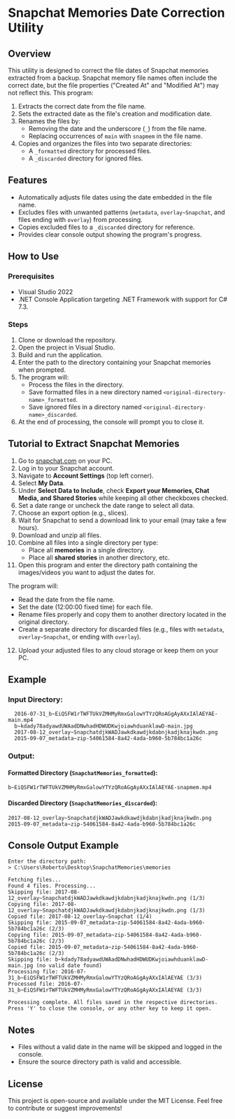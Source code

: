 # Snapchat Memories Date Correction Utility

## Overview

This utility is designed to correct the file dates of Snapchat memories extracted from a backup. Snapchat memory file names often include the correct date, but the file properties ("Created At" and "Modified At") may not reflect this. This program:

1. Extracts the correct date from the file name.
2. Sets the extracted date as the file's creation and modification date.
3. Renames the files by:
   - Removing the date and the underscore (`_`) from the file name.
   - Replacing occurrences of `main` with `snapmem` in the file name.
4. Copies and organizes the files into two separate directories:
   - A `_formatted` directory for processed files.
   - A `_discarded` directory for ignored files.

## Features

- Automatically adjusts file dates using the date embedded in the file name.
- Excludes files with unwanted patterns (`metadata`, `overlay~Snapchat`, and files ending with `overlay`) from processing.
- Copies excluded files to a `_discarded` directory for reference.
- Provides clear console output showing the program's progress.

## How to Use

### Prerequisites
- Visual Studio 2022
- .NET Console Application targeting .NET Framework with support for C# 7.3.

### Steps
1. Clone or download the repository.
2. Open the project in Visual Studio.
3. Build and run the application.
4. Enter the path to the directory containing your Snapchat memories when prompted.
5. The program will:
   - Process the files in the directory.
   - Save formatted files in a new directory named `<original-directory-name>_formatted`.
   - Save ignored files in a directory named `<original-directory-name>_discarded`.
6. At the end of processing, the console will prompt you to close it.

## Tutorial to Extract Snapchat Memories

1. Go to [snapchat.com](https://www.snapchat.com) on your PC.
2. Log in to your Snapchat account.
3. Navigate to **Account Settings** (top left corner).
4. Select **My Data**.
5. Under **Select Data to Include**, check **Export your Memories, Chat Media, and Shared Stories** while keeping all other checkboxes checked.
6. Set a date range or uncheck the date range to select all data.
7. Choose an export option (e.g., slices).
8. Wait for Snapchat to send a download link to your email (may take a few hours).
9. Download and unzip all files.
10. Combine all files into a single directory per type:
    - Place all **memories** in a single directory.
    - Place all **shared stories** in another directory, etc.
11. Open this program and enter the directory path containing the images/videos you want to adjust the dates for.

The program will:
- Read the date from the file name.
- Set the date (12:00:00 fixed time) for each file.
- Rename files properly and copy them to another directory located in the original directory.
- Create a separate directory for discarded files (e.g., files with `metadata`, `overlay~Snapchat`, or ending with `overlay`).

12. Upload your adjusted files to any cloud storage or keep them on your PC.

## Example

### Input Directory:
```
  2016-07-31_b~EiQSFW1rTWFTUkVZMHMyRmxGalowYTYzQRoAGgAyAXxIAlAEYAE-main.mp4
  b~kdady78adyawdUWAadDNwhadHDWUDKwjoiawhduanklawD-main.jpg
  2017-08-12_overlay~SnapchatdjkWADJawkdkawdjkdabnjkadjknajkwdn.png
  2015-09-07_metadata~zip-54061584-8a42-4ada-b960-5b784bc1a26c
```

### Output:

#### Formatted Directory (`SnapchatMemories_formatted`):
```
b~EiQSFW1rTWFTUkVZMHMyRmxGalowYTYzQRoAGgAyAXxIAlAEYAE-snapmem.mp4
```

#### Discarded Directory (`SnapchatMemories_discarded`):
```
2017-08-12_overlay~SnapchatdjkWADJawkdkawdjkdabnjkadjknajkwdn.png
2015-09-07_metadata~zip-54061584-8a42-4ada-b960-5b784bc1a26c
```

## Console Output Example
```
Enter the directory path:
> C:\Users\Roberto\Desktop\SnapchatMemories\memories

Fetching files...
Found 4 files. Processing...
Skipping file: 2017-08-12_overlay~SnapchatdjkWADJawkdkawdjkdabnjkadjknajkwdn.png (1/3)
Copying file: 2017-08-12_overlay~SnapchatdjkWADJawkdkawdjkdabnjkadjknajkwdn.png (1/3)
Copied file: 2017-08-12_overlay~Snapchat (1/4)
Skipping file: 2015-09-07_metadata~zip-54061584-8a42-4ada-b960-5b784bc1a26c (2/3)
Copying file: 2015-09-07_metadata~zip-54061584-8a42-4ada-b960-5b784bc1a26c (2/3)
Copied file: 2015-09-07_metadata~zip-54061584-8a42-4ada-b960-5b784bc1a26c (2/3)
Skipping file: b~kdady78adyawdUWAadDNwhadHDWUDKwjoiawhduanklawD-main.jpg (no valid date found)
Processing file: 2016-07-31_b~EiQSFW1rTWFTUkVZMHMyRmxGalowYTYzQRoAGgAyAXxIAlAEYAE (3/3)
Processed file: 2016-07-31_b~EiQSFW1rTWFTUkVZMHMyRmxGalowYTYzQRoAGgAyAXxIAlAEYAE (3/3)

Processing complete. All files saved in the respective directories.
Press 'Y' to close the console, or any other key to keep it open.
```

## Notes

- Files without a valid date in the name will be skipped and logged in the console.
- Ensure the source directory path is valid and accessible.

## License

This project is open-source and available under the MIT License. Feel free to contribute or suggest improvements!

